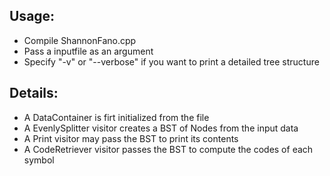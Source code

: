 ## Usage:
  * Compile ShannonFano.cpp
  * Pass a inputfile as an argument
  * Specify "-v" or "--verbose" if you want to print a detailed tree structure

## Details:
  * A DataContainer is firt initialized from the file
  * A EvenlySplitter visitor creates a BST of Nodes from the input data
  * A Print visitor may pass the BST to print its contents
  * A CodeRetriever visitor passes the BST to compute the codes of each symbol
